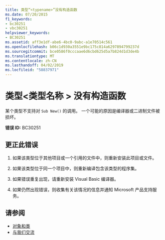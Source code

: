 ```yaml
---
title: 类型“<typename>”没有构造函数
ms.date: 07/20/2015
f1_keywords:
- bc30251
- vbc30251
helpviewer_keywords:
- BC30251
ms.assetid: aff3e1df-abe6-4bc0-9abc-a1e70514c561
ms.openlocfilehash: b06c1d930a3551e9bc175c814a6297894799237d
ms.sourcegitcommit: bce0586f0cccaae6d6cbd625d5a7b824d1d3de4b
ms.translationtype: MT
ms.contentlocale: zh-CN
ms.lasthandoff: 04/02/2019
ms.locfileid: "58837971"
---
```

# <a name="type-typename-has-no-constructors"></a>类型\<类型名称 > 没有构造函数
某个类型不支持对 `Sub New()` 的调用。 一个可能的原因是编译器或二进制文件被损坏。  
  
 **错误 ID:** BC30251  
  
## <a name="to-correct-this-error"></a>更正此错误  
  
1.  如果该类型位于其他项目或一个引用的文件中，则重新安装此项目或文件。  
  
2.  如果该类型位于同一个项目中，则重新编译包含该类型的程序集。  
  
3.  如果错误重复出现，请重新安装 Visual Basic 编译器。  
  
4.  如果仍然出现错误，则收集有关该情况的信息并通知 Microsoft 产品支持服务。  
  
## <a name="see-also"></a>请参阅

- [对象和类](../../../visual-basic/programming-guide/language-features/objects-and-classes/index.md)
- [与我们交流](/visualstudio/ide/talk-to-us)
